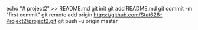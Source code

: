 echo "# project2" >> README.md
git init
git add README.md
git commit -m "first commit"
git remote add origin https://github.com/Stat628-Project2/project2.git
git push -u origin master
